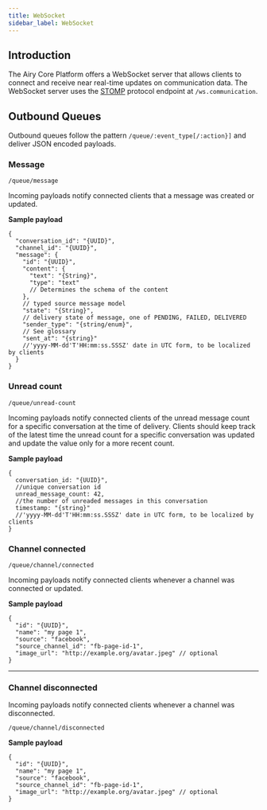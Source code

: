```yaml
---
title: WebSocket
sidebar_label: WebSocket
---
```


## Introduction

The Airy Core Platform offers a WebSocket server that allows clients to connect
and receive near real-time updates on communication data. The WebSocket server
uses the
[STOMP](https://en.wikipedia.org/wiki/Streaming_Text_Oriented_Messaging_Protocol)
protocol endpoint at `/ws.communication`.

## Outbound Queues

Outbound queues follow the pattern `/queue/:event_type[/:action}]` and
deliver JSON encoded payloads.

### Message

`/queue/message`

Incoming payloads notify connected clients that a message was created or updated.

**Sample payload**

```json5
{
  "conversation_id": "{UUID}",
  "channel_id": "{UUID}",
  "message": {
    "id": "{UUID}",
    "content": {
      "text": "{String}",
      "type": "text"
      // Determines the schema of the content
    },
    // typed source message model
    "state": "{String}",
    // delivery state of message, one of PENDING, FAILED, DELIVERED
    "sender_type": "{string/enum}",
    // See glossary
    "sent_at": "{string}"
    //'yyyy-MM-dd'T'HH:mm:ss.SSSZ' date in UTC form, to be localized by clients
  }
}
```

### Unread count

`/queue/unread-count`

Incoming payloads notify connected clients of the unread message count for a
specific conversation at the time of delivery. Clients should keep track of the
latest time the unread count for a specific conversation was updated and update
the value only for a more recent count.

**Sample payload**

```json5
{
  conversation_id: "{UUID}",
  //unique conversation id
  unread_message_count: 42,
  //the number of unreaded messages in this conversation
  timestamp: "{string}"
  //'yyyy-MM-dd'T'HH:mm:ss.SSSZ' date in UTC form, to be localized by clients
}
```

### Channel connected

`/queue/channel/connected`

Incoming payloads notify connected clients whenever a channel was connected or updated.

**Sample payload**

```json5
{
  "id": "{UUID}",
  "name": "my page 1",
  "source": "facebook",
  "source_channel_id": "fb-page-id-1",
  "image_url": "http://example.org/avatar.jpeg" // optional
}
```

---

### Channel disconnected

Incoming payloads notify connected clients whenever a channel was disconnected.

`/queue/channel/disconnected`

**Sample payload**

```json5
{
  "id": "{UUID}",
  "name": "my page 1",
  "source": "facebook",
  "source_channel_id": "fb-page-id-1",
  "image_url": "http://example.org/avatar.jpeg" // optional
}
```

